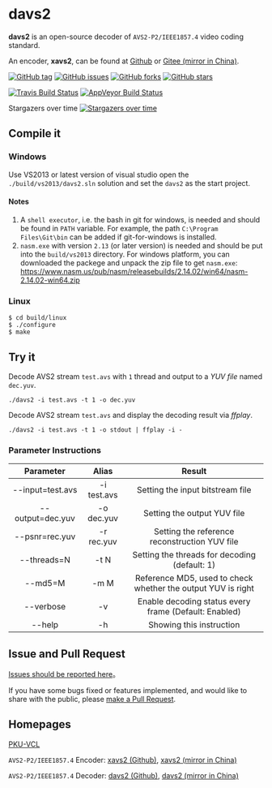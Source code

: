 # davs2
**davs2** is an open-source decoder of `AVS2-P2/IEEE1857.4` video coding standard.

An encoder, **xavs2**, can be found at [Github][2] or  [Gitee (mirror in China)][3].

[![GitHub tag](https://img.shields.io/github/tag/pkuvcl/davs2.svg?style=plastic)]()
[![GitHub issues](https://img.shields.io/github/issues/pkuvcl/davs2.svg)](https://github.com/pkuvcl/davs2/issues)
[![GitHub forks](https://img.shields.io/github/forks/pkuvcl/davs2.svg)](https://github.com/pkuvcl/davs2/network)
[![GitHub stars](https://img.shields.io/github/stars/pkuvcl/davs2.svg)](https://github.com/pkuvcl/davs2/stargazers)

[![Travis Build Status](https://travis-ci.org/pkuvcl/davs2.svg?branch=master)](https://travis-ci.org/pkuvcl/davs2)
[![AppVeyor Build Status](https://ci.appveyor.com/api/projects/status/pq0b5mnc6mig6ryp?svg=true)](https://ci.appveyor.com/project/luofalei/davs2/build/artifacts)

Stargazers over time
[![Stargazers over time](https://starcharts.herokuapp.com/pkuvcl/davs2.svg)](https://starcharts.herokuapp.com/pkuvcl/davs2)

## Compile it
### Windows
Use VS2013 or latest version of  visual studio open the `./build/vs2013/davs2.sln` solution
 and set the `davs2` as the start project.

#### Notes
1. A `shell executor`, i.e. the bash in git for windows, is needed and should be found in `PATH` variable.
 For example, the path `C:\Program Files\Git\bin` can be added if git-for-windows is installed.
2. `nasm.exe` with version `2.13` (or later version) is needed and should be put into the `build/vs2013` directory.
 For windows platform, you can downloaded the packege and unpack the zip file to get `nasm.exe`:
https://www.nasm.us/pub/nasm/releasebuilds/2.14.02/win64/nasm-2.14.02-win64.zip

### Linux
```
$ cd build/linux
$ ./configure
$ make
```

## Try it

Decode AVS2 stream `test.avs` with `1` thread and output to a *YUV file* named `dec.yuv`.
```
./davs2 -i test.avs -t 1 -o dec.yuv
```

Decode AVS2 stream `test.avs` and display the decoding result via *ffplay*.
```
./davs2 -i test.avs -t 1 -o stdout | ffplay -i -
```

### Parameter Instructions
|  Parameter       |   Alias     |   Result  |
| :--------:       | :---------: | :--------------: |
| --input=test.avs | -i test.avs |  Setting the input bitstream file |
| --output=dec.yuv | -o dec.yuv  |  Setting the output YUV file |
| --psnr=rec.yuv   | -r rec.yuv  |  Setting the reference reconstruction YUV file |
| --threads=N      | -t N        |  Setting the threads for decoding (default: 1) |
| --md5=M          | -m M        |  Reference MD5, used to check whether the output YUV is right |
| --verbose        | -v          |  Enable decoding status every frame (Default: Enabled) |
| --help           | -h          |  Showing this instruction |

## Issue and Pull Request

[Issues should be reported here][6]。

If you have some bugs fixed or features implemented, and would like to share with the public, please [make a Pull Request][7].

## Homepages

[PKU-VCL][1]

`AVS2-P2/IEEE1857.4` Encoder: [xavs2 (Github)][2], [xavs2 (mirror in China)][3]

`AVS2-P2/IEEE1857.4` Decoder: [davs2 (Github)][4], [davs2 (mirror in China)][5]

  [1]: http://vcl.idm.pku.edu.cn/ "PKU-VCL"
  [2]: https://github.com/pkuvcl/xavs2 "xavs2 github repository"
  [3]: https://gitee.com/pkuvcl/xavs2 "xavs2 gitee repository"
  [4]: https://github.com/pkuvcl/davs2 "davs2 decoder@github"
  [5]: https://gitee.com/pkuvcl/davs2 "davs2 decoder@gitee"
  [6]: https://github.com/pkuvcl/davs2/issues "report issues"
  [7]: https://github.com/pkuvcl/davs2/pulls "pull request"
